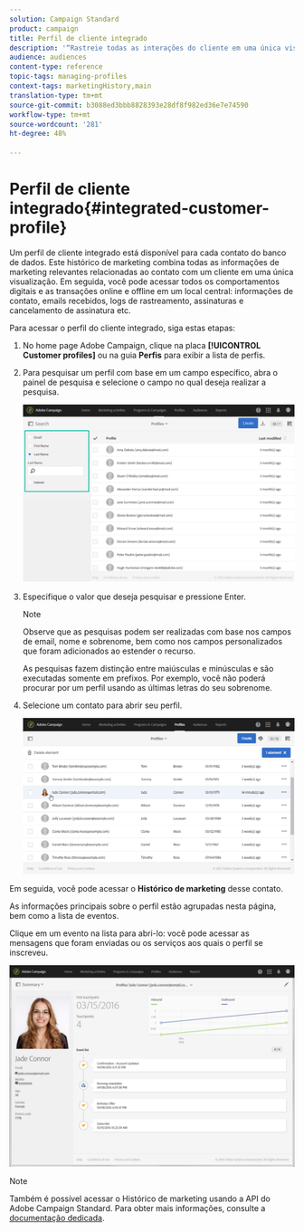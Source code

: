 ```yaml
---
solution: Campaign Standard
product: campaign
title: Perfil de cliente integrado
description: '“Rastreie todas as interações do cliente em uma única visualização: O perfil de cliente integrado do Adobe Campaign é atualizado durante todo o ciclo de vida do cliente.”'
audience: audiences
content-type: reference
topic-tags: managing-profiles
context-tags: marketingHistory,main
translation-type: tm+mt
source-git-commit: b3088ed3bbb8828393e28df8f982ed36e7e74590
workflow-type: tm+mt
source-wordcount: '281'
ht-degree: 48%

---
```



# Perfil de cliente integrado{#integrated-customer-profile}

Um perfil de cliente integrado está disponível para cada contato do banco de dados. Este histórico de marketing combina todas as informações de marketing relevantes relacionadas ao contato com um cliente em uma única visualização. Em seguida, você pode acessar todos os comportamentos digitais e as transações online e offline em um local central: informações de contato, emails recebidos, logs de rastreamento, assinaturas e cancelamento de assinatura etc.

Para acessar o perfil do cliente integrado, siga estas etapas:

1. No home page Adobe Campaign, clique na placa **[!UICONTROL Customer profiles]** ou na guia **Perfis** para exibir a lista de perfis.

1. Para pesquisar um perfil com base em um campo específico, abra o painel de pesquisa e selecione o campo no qual deseja realizar a pesquisa.


   ![](assets/profile-search.png)

1. Especifique o valor que deseja pesquisar e pressione Enter.

   >[!NOTE]
   >
   >Observe que as pesquisas podem ser realizadas com base nos campos de email, nome e sobrenome, bem como nos campos personalizados que foram adicionados ao estender o recurso.
   >
   >As pesquisas fazem distinção entre maiúsculas e minúsculas e são executadas somente em prefixos. Por exemplo, você não poderá procurar por um perfil usando as últimas letras do seu sobrenome.

1. Selecione um contato para abrir seu perfil.

   ![](assets/mkt_hist_access.png)

Em seguida, você pode acessar o **Histórico de marketing** desse contato.

As informações principais sobre o perfil estão agrupadas nesta página, bem como a lista de eventos.

Clique em um evento na lista para abri-lo: você pode acessar as mensagens que foram enviadas ou os serviços aos quais o perfil se inscreveu.

![](assets/mkt_hist_view.png)

>[!NOTE]
>
>Também é possível acessar o Histórico de marketing usando a API do Adobe Campaign Standard. Para obter mais informações, consulte a [documentação dedicada](../../api/using/interacting-with-marketing-history.md).
